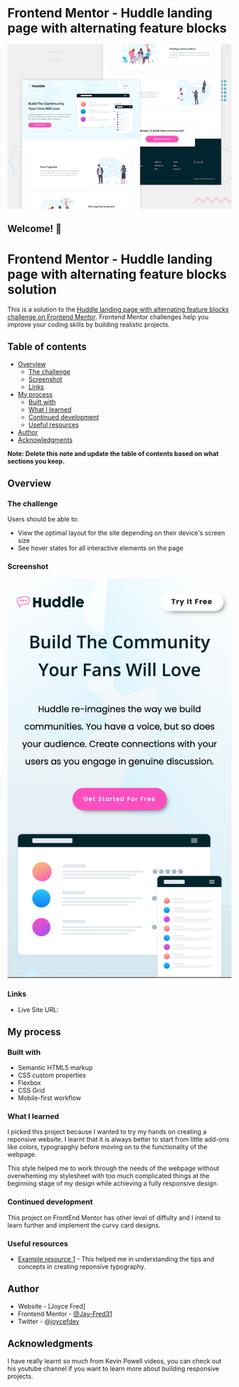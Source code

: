 # Frontend Mentor - Huddle landing page with alternating feature blocks

![Design preview for the Huddle landing page with alternating feature blocks coding challenge](./design/desktop-preview.jpg)

## Welcome! 👋

# Frontend Mentor - Huddle landing page with alternating feature blocks solution

This is a solution to the [Huddle landing page with alternating feature blocks challenge on Frontend Mentor](https://www.frontendmentor.io/challenges/huddle-landing-page-with-alternating-feature-blocks-5ca5f5981e82137ec91a5100). Frontend Mentor challenges help you improve your coding skills by building realistic projects. 

## Table of contents

- [Overview](#overview)
  - [The challenge](#the-challenge)
  - [Screenshot](#screenshot)
  - [Links](#links)
- [My process](#my-process)
  - [Built with](#built-with)
  - [What I learned](#what-i-learned)
  - [Continued development](#continued-development)
  - [Useful resources](#useful-resources)
- [Author](#author)
- [Acknowledgments](#acknowledgments)

**Note: Delete this note and update the table of contents based on what sections you keep.**

## Overview

### The challenge

Users should be able to:

- View the optimal layout for the site depending on their device's screen size
- See hover states for all interactive elements on the page

### Screenshot

![](./design/screenshot.jpg)

### Links

- Live Site URL: [](https://huddle-landing-page-eight-theta.vercel.app/)

## My process

### Built with

- Semantic HTML5 markup
- CSS custom properties
- Flexbox
- CSS Grid
- Mobile-first workflow

### What I learned

I picked this project because I wanted to try my hands on creating a reponsive website. I learnt that it is always better to start from little add-ons like colors, typograpghy before moving on to the functionality of the webpage. 

This style helped me to work through the needs of the webpage without overwheming my stylesheet with too much complicated things at the beginning stage of my design while achieving a fully responsive design.


### Continued development

This project on FrontEnd Mentor has other level of diffulty and I intend to learn further and implement the curvy card designs.

### Useful resources

- [Example resource 1](https://www.youtube.com/watch?v=wARbgs5Fmuw) - This helped me in understanding the tips and concepts in creating reponsive typography.

## Author

- Website - [Joyce Fred]
- Frontend Mentor - [@Jay-Fred31](https://www.frontendmentor.io/profile/Jay-Fred31)
- Twitter - [@joycefdev](https://www.twitter.com/joycefdev)


## Acknowledgments

I have really learnt so much from Kevin Powell videos, you can check out his youtube channel if you want to learn more about building responsive projects. 

